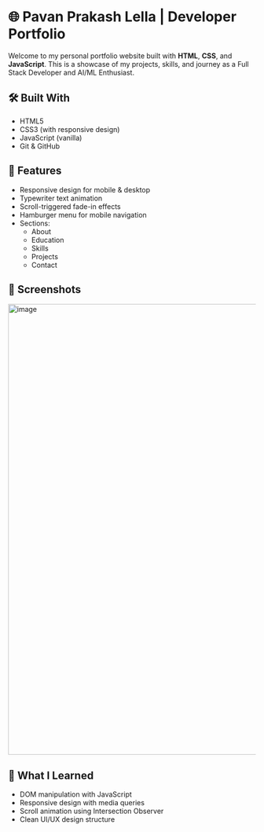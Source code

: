 # 🌐 Pavan Prakash Lella | Developer Portfolio

Welcome to my personal portfolio website built with **HTML**, **CSS**, and **JavaScript**. This is a showcase of my projects, skills, and journey as a Full Stack Developer and AI/ML Enthusiast.

## 🛠️ Built With

- HTML5
- CSS3 (with responsive design)
- JavaScript (vanilla)
- Git & GitHub

## 📁 Features

- Responsive design for mobile & desktop
- Typewriter text animation
- Scroll-triggered fade-in effects
- Hamburger menu for mobile navigation
- Sections:
  - About
  - Education
  - Skills
  - Projects
  - Contact

## 📸 Screenshots

<img width="1887" height="918" alt="image" src="https://github.com/user-attachments/assets/47fd89e0-f2b3-4841-a160-e0a3776227a3" />


## 🧠 What I Learned

- DOM manipulation with JavaScript
- Responsive design with media queries
- Scroll animation using Intersection Observer
- Clean UI/UX design structure

